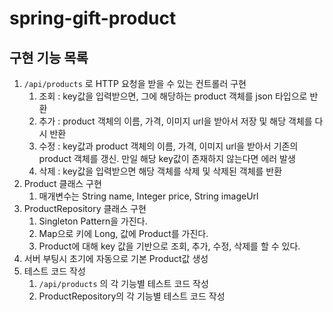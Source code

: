 # spring-gift-product

## 구현 기능 목록

1. `/api/products` 로 HTTP 요청을 받을 수 있는 컨트롤러 구현
    1. 조회 : key값을 입력받으면, 그에 해당하는 product 객체를 json 타입으로 반환
    2. 추가 : product 객체의 이름, 가격, 이미지 url을 받아서 저장 및 해당 객체를 다시 반환
    3. 수정 : key값과 product 객체의 이름, 가격, 이미지 url을 받아서 기존의 product 객체를 갱신. 만일 해당 key값이 존재하지 않는다면 에러 발생
    4. 삭제 : key값을 입력받으면 해당 객체를 삭제 및 삭제된 객체를 반환
2. Product 클래스 구현
    1. 매개변수는 String name, Integer price, String imageUrl
3. ProductRepository 클래스 구현
    1. Singleton Pattern을 가진다.
    2. Map으로 키에 Long, 값에 Product를 가진다.
    3. Product에 대해 key 값을 기반으로 조회, 추가, 수정, 삭제를 할 수 있다.
4. 서버 부팅시 초기에 자동으로 기본 Product값 생성
5. 테스트 코드 작성
    1. `/api/products` 의 각 기능별 테스트 코드 작성
    2. ProductRepository의 각 기능별 테스트 코드 작성